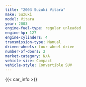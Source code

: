 ```yaml
---
title: "2003 Suzuki Vitara"
make: Suzuki
model: Vitara
year: 2003
engine-fuel-type: regular unleaded
engine-hp: 127
engine-cylinders: 4
transmission-type: Manual
driven-wheels: four wheel drive
number-of-doors: 2
market-category: N/A
vehicle-size: Compact
vehicle-style: Convertible SUV
---
```


{{< car_info >}}
